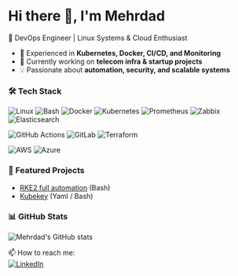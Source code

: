 # Hi there 👋, I'm Mehrdad  
🚀 DevOps Engineer | Linux Systems & Cloud Enthusiast  

- 🔧 Experienced in **Kubernetes, Docker, CI/CD, and Monitoring**  
- 🌱 Currently working on **telecom infra & startup projects**  
- 💡 Passionate about **automation, security, and scalable systems**  

### 🛠️ Tech Stack
![Linux](https://img.shields.io/badge/Linux-FCC624?style=flat&logo=linux&logoColor=black)
![Bash](https://img.shields.io/badge/Bash-121011?style=flat&logo=gnu-bash&logoColor=white)
![Docker](https://img.shields.io/badge/Docker-2496ED?style=flat&logo=docker&logoColor=white)
![Kubernetes](https://img.shields.io/badge/Kubernetes-326CE5?style=flat&logo=kubernetes&logoColor=white)
![Prometheus](https://img.shields.io/badge/Prometheus-E6522C?style=flat&logo=prometheus&logoColor=white)
![Zabbix](https://img.shields.io/badge/Zabbix-CC0000?style=flat&logo=zabbix&logoColor=white)
![Elasticsearch](https://img.shields.io/badge/Elasticsearch-005571?style=flat&logo=elasticsearch&logoColor=white)

![GitHub Actions](https://img.shields.io/badge/GitHub%20Actions-2088FF?style=flat&logo=github-actions&logoColor=white)
![GitLab](https://img.shields.io/badge/GitLab-FC6D26?style=flat&logo=gitlab&logoColor=white)
![Terraform](https://img.shields.io/badge/Terraform-7B42BC?style=flat&logo=terraform&logoColor=white)

![AWS](https://img.shields.io/badge/AWS-232F3E?style=flat&logo=amazon-aws&logoColor=white)
![Azure](https://img.shields.io/badge/Azure-0078D4?style=flat&logo=microsoft-azure&logoColor=white)

### 🚀 Featured Projects
- [RKE2 full automation](https://github.com/mehrdad-mohtady/RKE2-full-automation) (Bash)  
- [Kubekey](https://github.com/mehrdad-mohtady/Kubekey) (Yaml / Bash)

### 📊 GitHub Stats
![Mehrdad's GitHub stats](https://github-readme-stats.vercel.app/api?username=mehrdad-mohtady&show_icons=true&theme=tokyonight)

📫 How to reach me:  
[![LinkedIn](https://img.shields.io/badge/LinkedIn-blue?style=flat&logo=linkedin)](https://linkedin.com/in/mehrdad-mohtady)  
